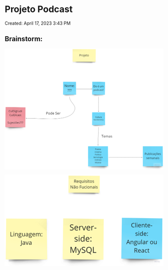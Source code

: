 # Projeto Podcast

Created: April 17, 2023 3:43 PM

## Brainstorm:

![Untitled](img-README/Untitled.png)

![Untitled](img-README/Untitled%201.png)
